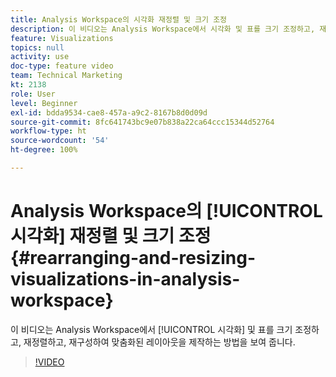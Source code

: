 ```yaml
---
title: Analysis Workspace의 시각화 재정렬 및 크기 조정
description: 이 비디오는 Analysis Workspace에서 시각화 및 표를 크기 조정하고, 재정렬하고, 재구성하여 맞춤화된 레이아웃을 제작하는 방법을 보여 줍니다.
feature: Visualizations
topics: null
activity: use
doc-type: feature video
team: Technical Marketing
kt: 2138
role: User
level: Beginner
exl-id: bdda9534-cae8-457a-a9c2-8167b8d0d09d
source-git-commit: 8fc641743bc9e07b838a22ca64ccc15344d52764
workflow-type: ht
source-wordcount: '54'
ht-degree: 100%

---
```


# Analysis Workspace의 [!UICONTROL 시각화] 재정렬 및 크기 조정 {#rearranging-and-resizing-visualizations-in-analysis-workspace}

이 비디오는 Analysis Workspace에서 [!UICONTROL 시각화] 및 표를 크기 조정하고, 재정렬하고, 재구성하여 맞춤화된 레이아웃을 제작하는 방법을 보여 줍니다.

>[!VIDEO](https://video.tv.adobe.com/v/24707/?quality=12&learn=on)
